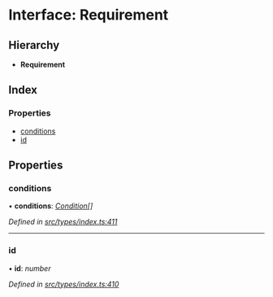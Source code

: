 # Interface: Requirement

## Hierarchy

* **Requirement**

## Index

### Properties

* [conditions](requirement.md#conditions)
* [id](requirement.md#id)

## Properties

###  conditions

• **conditions**: *[Condition](../globals.md#condition)[]*

*Defined in [src/types/index.ts:411](https://github.com/PolymathNetwork/polymesh-sdk/blob/a0872cf4/src/types/index.ts#L411)*

___

###  id

• **id**: *number*

*Defined in [src/types/index.ts:410](https://github.com/PolymathNetwork/polymesh-sdk/blob/a0872cf4/src/types/index.ts#L410)*
